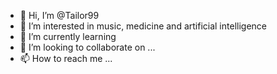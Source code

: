 - 👋 Hi, I’m @Tailor99
- 👀 I’m interested in music, medicine and artificial intelligence
- 🌱 I’m currently learning 
- 💞️ I’m looking to collaborate on ...
- 📫 How to reach me ...

<!---
Tailor99/Tailor99 is a ✨ special ✨ repository because its `README.md` (this file) appears on your GitHub profile.
You can click the Preview link to take a look at your changes.
--->
